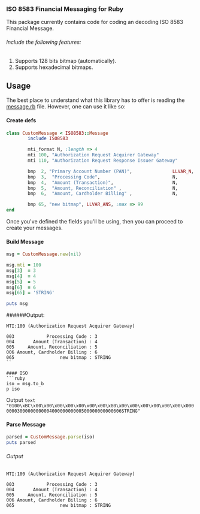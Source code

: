 ### ISO 8583 Financial Messaging for Ruby

This package currently contains code for coding an decoding ISO 8583
Financial Message.

###### Include the following features:

  1. Supports 128 bits bitmap (automatically).
  2. Supports hexadecimal bitmaps.

## Usage

The best place to understand what this library has to offer is reading the
[message.rb](https://github.com/MaG21/8583/blob/master/lib/iso8583/message.rb)
file. However, one can use it like so:

#### Create defs
```ruby
class CustomMessage < ISO8583::Message
        include ISO8583

        mti_format N, :length => 4
        mti 100, "Authorization Request Acquirer Gateway"
        mti 110, "Authorization Request Response Issuer Gateway"

        bmp  2, "Primary Account Number (PAN)",               LLVAR_N,   :max    => 19
        bmp  3,  "Processing Code",                           N,         :length =>  6
        bmp  4,  "Amount (Transaction)",                      N,         :length => 12
        bmp  5,  "Amount, Reconciliation" ,                   N,         :length => 12
        bmp  6,  "Amount, Cardholder Billing" ,               N,         :length => 12

        bmp 65, "new bitmap", LLVAR_ANS, :max => 99
end
```

Once you've defined the fields you'll be using, then you can proceed to create
your messages.

#### Build Message
```ruby
msg = CustomMessage.new(nil)

msg.mti = 100
msg[3]  = 3
msg[4]  = 4
msg[5]  = 5
msg[6]  = 6
msg[65] = 'STRING'

puts msg
```
######Output:

```text
MTI:100 (Authorization Request Acquirer Gateway)

003            Processing Code : 3
004       Amount (Transaction) : 4
005     Amount, Reconciliation : 5
006 Amount, Cardholder Billing : 6
065                 new bitmap : STRING
``

#### ISO
```ruby
iso = msg.to_b
p iso
```

Output
``text
"0100\xBC\x00\x00\x00\x00\x00\x00\x00\x80\x00\x00\x00\x00\x00\x00\x0000000300000000000400000000000500000000000606STRING"
``

#### Parse Message
```ruby
parsed = CustomMessage.parse(iso)
puts parsed
```
###### Output

```text
MTI:100 (Authorization Request Acquirer Gateway)

003            Processing Code : 3
004       Amount (Transaction) : 4
005     Amount, Reconciliation : 5
006 Amount, Cardholder Billing : 6
065                 new bitmap : STRING
```

